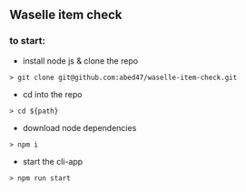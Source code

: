 ## **Waselle item check**
### to start:
- install node js & clone the repo
```
> git clone git@github.com:abed47/waselle-item-check.git
```
- cd into the repo
```
> cd ${path}
```
- download node dependencies
```
> npm i 
```
- start the cli-app
```
> npm run start
```
